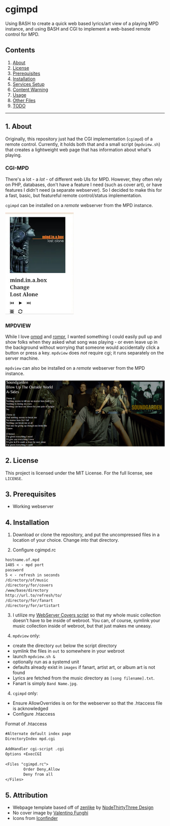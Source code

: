 cgimpd
========

Using BASH to create a quick web based lyrics/art view of a playing MPD 
instance, and using BASH and CGI to implement a web-based remote control for 
MPD.


## Contents
 1. [About](#1-about)
 2. [License](#2-license)
 3. [Prerequisites](#3-prerequisites)
 4. [Installation](#4-installation)
 5. [Services Setup](#5-services-setup)
 6. [Content Warning](#6-advanced-content-warning)
 7. [Usage](#7-usage)
 8. [Other Files](#8-other-files)
 9. [TODO](#9-todo)

***

## 1. About

Originally, this repository just had the CGI implementation (`cgimpd`) of a 
remote control. Currently, it holds both that and a small script (`mpdview.sh`) 
that creates a lightweight web page that has information about what's playing.

### CGI-MPD

There's a lot - a *lot* - of different web UIs for MPD. However, they often 
rely on PHP, databases, don't have a feature I need (such as cover art), or 
have features I didn't need (a separate webserver). So I decided to make 
this for a fast, basic, but featureful remote control/status implementation.

`cgimpd` can be installed on a *remote* webserver from the MPD instance.


![screenshot](https://raw.githubusercontent.com/uriel1998/cgimpd/master/cgi-mpd-screenshot.jpg)

### MPDVIEW

While I love [ompd](https://ompd.pl/) and [rompr](https://fatg3erman.github.io/RompR/), 
I wanted something I could easily pull up and show folks when they asked 
what song was playing - or even leave up in the background without worrying 
that someone would accidentally click a button or press a key. `mpdview` 
 does *not* require cgi; it runs separately on the server machine.

`mpdview` can also be installed on a *remote* webserver from the MPD instance.

![screenshot](https://raw.githubusercontent.com/uriel1998/cgimpd/master/screenshot.png)

## 2. License

This project is licensed under the MIT License. For the full license, see `LICENSE`.

## 3. Prerequisites

* Working webserver

## 4. Installation

1. Download or clone the repository, and put the uncompressed files in a location 
of your choice. Change into that directory.

2. Configure cgimpd.rc 

```
hostname.of.mpd
1485 < - mpd port
password
5 < - refresh in seconds
/directory/of/music
/directory/for/covers
/www/base/directory
http://url.to/refresh/to/
/directory/for/fanart
/directory/for/artistart
```

3. I utilize my [WebServer Covers script](https://github.com/uriel1998/yolo-mpd/blob/master/webserver_covers.sh) so that my whole music collection doesn't have to be inside of webroot. You can, of course, symlink your music collection inside of webroot, but that just makes me uneasy.


4. `mpdview` only:
- create the directory `out` below the script directory
- symlink the files in `out` to somewhere in your webroot
- launch `mpdview.sh &`
- optionally run as a systemd unit
- defaults already exist in `images` if fanart, artist art, or album art is 
not found
- Lyrics are fetched from the music directory as `[song filename].txt`.
- Fanart is simply `Band Name.jpg`.  


4. `cgimpd` only: 

- Ensure AllowOverrides is on for the webserver so that the .htaccess file is acknowledged
- Configure .htaccess

Format of .htaccess

```
#Alternate default index page
DirectoryIndex mpd.cgi

AddHandler cgi-script .cgi
Options +ExecCGI 

<Files "cgimpd.rc">
        Order Deny,Allow
        Deny from all
</Files>

```

## 5. Attribution

* Webpage template based off of [zenlike](http://www.freecsstemplates.org/preview/zenlike) by [NodeThirtyThree Design](http://www.nodethirtythree.com/)
* No cover image by [Valentino Funghi](https://unsplash.com/photos/MEcxLZ8ENV8)
* Icons from [Iconfinder](https://www.iconfinder.com/iconsets/freecns-cumulus)
